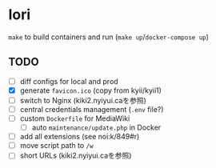 # Iori

`make` to build containers and run (`make up`/`docker-compose up`)

## TODO

- [ ] diff configs for local and prod
- [x] generate `favicon.ico` (copy from kyii/kyii1)
- [ ] switch to Nginx (kiki2.nyiyui.caを参照)
- [ ] central credentials management (`.env` file?)
- [ ] custom `Dockerfile` for MediaWiki
	- [ ] auto `maintenance/update.php` in Docker
- [ ] add all extensions (see noi:k/849#r)
- [ ] move script path to `/w`
- [ ] short URLs (kiki2.nyiyui.caを参照)
